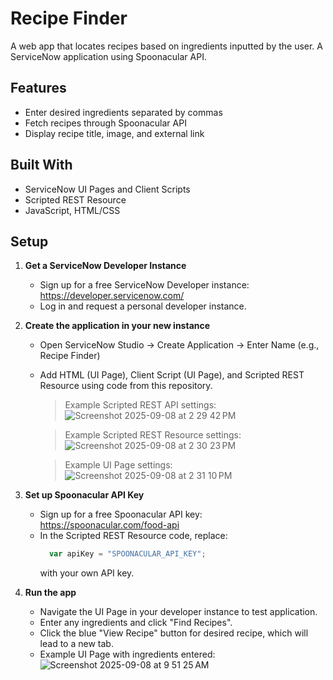 # Recipe Finder
A web app that locates recipes based on ingredients inputted by the user. A ServiceNow application using Spoonacular API.

## Features
- Enter desired ingredients separated by commas
- Fetch recipes through Spoonacular API
- Display recipe title, image, and external link

## Built With
- ServiceNow UI Pages and Client Scripts
- Scripted REST Resource
- JavaScript, HTML/CSS

## Setup
1. **Get a ServiceNow Developer Instance**
   - Sign up for a free ServiceNow Developer instance: https://developer.servicenow.com/
   - Log in and request a personal developer instance.
  
2. **Create the application in your new instance**
   - Open ServiceNow Studio -> Create Application -> Enter Name (e.g., Recipe Finder)
   - Add HTML (UI Page), Client Script (UI Page), and Scripted REST Resource using code from this repository.
        > Example Scripted REST API settings:
           ![Screenshot 2025-09-08 at 2 29 42 PM](https://github.com/user-attachments/assets/9b0de643-8592-4934-86b6-f4e0a8dd8ce6)

        > Example Scripted REST Resource settings:
           ![Screenshot 2025-09-08 at 2 30 23 PM](https://github.com/user-attachments/assets/388ee3ca-d6d0-4a44-adb4-2d0e32e249aa)

        > Example UI Page settings:
           ![Screenshot 2025-09-08 at 2 31 10 PM](https://github.com/user-attachments/assets/d2072896-65ad-41ee-9b29-7c046d1ff3c7)
        
3. **Set up Spoonacular API Key**
   - Sign up for a free Spoonacular API key: https://spoonacular.com/food-api
   - In the Scripted REST Resource code, replace:
     ```javascript
       var apiKey = "SPOONACULAR_API_KEY";
     ```
     with your own API key.

4. **Run the app**
   - Navigate the UI Page in your developer instance to test application.
   - Enter any ingredients and click "Find Recipes".
   - Click the blue "View Recipe" button for desired recipe, which will lead to a new tab.
   - Example UI Page with ingredients entered:
     ![Screenshot 2025-09-08 at 9 51 25 AM](https://github.com/user-attachments/assets/4fb39ebb-ddfe-4926-a1ac-bf4c9497db73)
